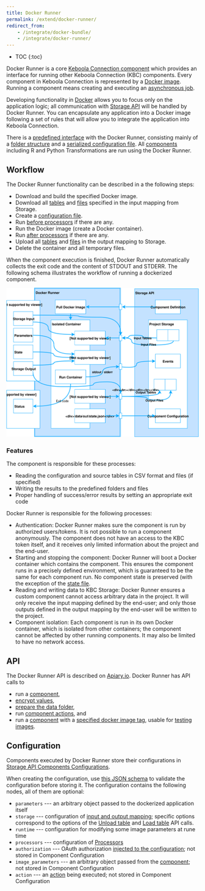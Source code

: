 ```yaml
---
title: Docker Runner
permalink: /extend/docker-runner/
redirect_from:
    - /integrate/docker-bundle/
    - /integrate/docker-runner/
---
```


* TOC
{:toc}

Docker Runner is a core [Keboola Connection component](/overview/#important-components) which
provides an interface for running other Keboola Connection (KBC) components. Every component in Keboola Connection is
represented by a [Docker image](/extend/component/docker-tutorial/).
Running a component means creating and executing an [asynchronous job](/integrate/jobs/).

Developing functionality in [Docker](https://www.docker.com/) allows you to focus only on the application logic; all communication
with [Storage API](http://docs.keboola.apiary.io/#) will be handled by Docker Runner. You can encapsulate any application into a Docker image
following a set of rules that will allow you to integrate the application into Keboola Connection.

There is a [predefined interface](/extend/common-interface/) with the Docker Runner, consisting
mainly of a [folder structure](/extend/common-interface/folders/) and a [serialized configuration file](/extend/common-interface/config-file/).
All [components](/extend/component/) including R and Python Transformations are run using the Docker Runner.

## Workflow
The Docker Runner functionality can be described in a the following steps:

- Download and build the specified Docker image.
- Download all [tables](/extend/common-interface/folders/#dataintables-folder) and [files](/extend/common-interface/folders/#datainfiles-folder) specified in the input mapping from Storage.
- Create a [configuration file](/extend/common-interface/config-file/).
- Run [before processors](/extend/component/processors/) if there are any.
- Run the Docker image (create a Docker container).
- Run [after processors](/extend/component/processors/) if there are any.
- Upload all [tables](/extend/common-interface/folders/#dataouttables-folder) and
[files](/extend/common-interface/folders/#dataoutfiles-folder) in the output mapping to Storage.
- Delete the container and all temporary files.

When the component execution is finished, Docker Runner automatically collects the exit code and the content of STDOUT and STDERR.
The following schema illustrates the workflow of running a dockerized component.

![Docker Workflow](/extend/docker-runner/docker-runner.svg)

### Features
The component is responsible for these processes:

- Reading the configuration and source tables in CSV format and files (if specified)
- Writing the results to the predefined folders and files
- Proper handling of success/error results by setting an appropriate exit code

Docker Runner is responsible for the following processes:

- Authentication: Docker Runner makes sure the component is run by authorized users/tokens.
It is not possible to run a component anonymously. The component does not have an access to the KBC token
itself, and it receives only limited information about the project and the end-user.
- Starting and stopping the component: Docker Runner will boot a Docker container which contains the
component. This ensures the component runs in a precisely defined environment, which is guaranteed to
be the same for each component run. No component state is preserved (with the exception of the
[state file](/extend/common-interface/config-file/#state-file).
- Reading and writing data to KBC Storage: Docker Runner ensures a custom component
cannot access arbitrary data in the project. It will only receive the input mapping defined by the end-user;
and only those outputs defined in the output mapping by the end-user will be written to the project.
- Component isolation: Each component is run in its own Docker container, which is isolated from other
containers; the component cannot be affected by other running components. It may also be limited
to have no network access.

## API
The Docker Runner API is described on [Apiary.io](http://docs.kebooladocker.apiary.io/). Docker Runner
has API calls to

- run a [component](/extend/component/),
- [encrypt values](/overview/encryption/),
- [prepare the data folder](/extend/component/running/#preparing-the-data-folder),
- run [component actions](/extend/common-interface/actions/), and
- run a [component](/extend/component/) with a [specified docker image tag](http://docs.kebooladocker.apiary.io/#reference/run/create-a-job-with-image/run-job), usable for [testing images](/extend/component/deployment/#test-live-configurations).

## Configuration
Components executed by Docker Runner store their configurations in
[Storage API Components Configurations](http://docs.keboola.apiary.io/#reference/component-configurations).

When creating the configuration, use
[this JSON schema](https://github.com/keboola/docker-bundle/blob/master/Resources/schemas/configuration.json)
to validate the configuration before storing it. The configuration contains the following nodes,
all of them are optional:

- `parameters` --- an arbitrary object passed to the dockerized application itself
- `storage` --- configuration of [input and output mapping](/extend/common-interface/folders/); specific options correspond to the options of the
[Unload table](http://docs.keboola.apiary.io/#reference/tables/unload-data-asynchronously) and
[Load table](http://docs.keboola.apiary.io/#reference/tables/load-data-asynchronously) API calls.
- `runtime` --- configuration for modifying some image parameters at rune time
- `processors` --- configuration of [Processors](/extend/component/processors/)
- `authorization` --- OAuth authorization [injected to the configuration](/extend/common-interface/oauth/); not stored in Component Configuration
- `image_parameters` --- an arbitrary object passed from the [component](/extend/component/); not stored in Component Configuration
- `action` --- an [action](/extend/common-interface/actions/) being executed; not stored in Component Configuration
